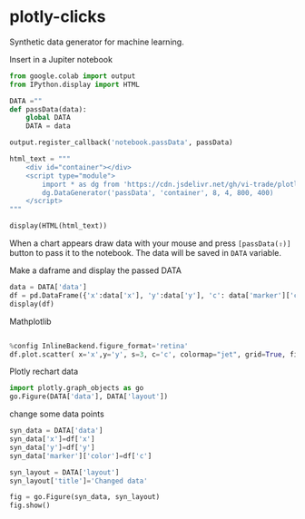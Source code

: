 # plotly-clicks

Synthetic data generator for machine learning.

Insert in a Jupiter notebook

```python
from google.colab import output
from IPython.display import HTML

DATA =""
def passData(data):
    global DATA
    DATA = data

output.register_callback('notebook.passData', passData)

html_text = """
    <div id="container"></div>
    <script type="module">
        import * as dg from 'https://cdn.jsdelivr.net/gh/vi-trade/plotly-clicks@v007/data_generator.js'
        dg.DataGenerator('passData', 'container', 8, 4, 800, 400)
    </script>
"""

display(HTML(html_text))

```

When a chart appears
draw data with your mouse and  press `[passData(⇪)]` button to pass it to the notebook.
The data will be saved in `DATA` variable.


Make a daframe and display the passed DATA 

```python
data = DATA['data']
df = pd.DataFrame({'x':data['x'], 'y':data['y'], 'c': data['marker']['color']})
display(df)

````

Mathplotlib

```python

%config InlineBackend.figure_format='retina'
df.plot.scatter( x='x',y='y', s=3, c='c', colormap="jet", grid=True, figsize=(16,6), backend="matplotlib");

```

Plotly rechart data

```python
import plotly.graph_objects as go
go.Figure(DATA['data'], DATA['layout'])
```

change some data points

```python
syn_data = DATA['data']
syn_data['x']=df['x']
syn_data['y']=df['y']
syn_data['marker']['color']=df['c']

syn_layout = DATA['layout']
syn_layout['title']='Changed data'

fig = go.Figure(syn_data, syn_layout)
fig.show()
```

